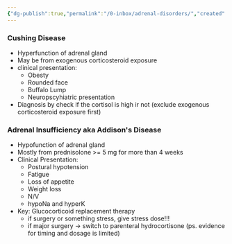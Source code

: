 ```yaml
---
{"dg-publish":true,"permalink":"/0-inbox/adrenal-disorders/","created":"2024-03-23T11:19:52.658+07:00","updated":"2025-10-06T19:50:38.876+07:00"}
---
```


### Cushing Disease
- Hyperfunction of adrenal gland
- May be from exogenous corticosteroid exposure
- clinical presentation:
	- Obesty
	- Rounded face
	- Buffalo Lump
	- Neuropscyhiatric presentation
- Diagnosis by check if the cortisol is high ir not (exclude exogenous corticosteroid exposure first)

### Adrenal Insufficiency aka Addison's Disease
- Hypofunction of adrenal gland
- Mostly from prednisolone >= 5 mg for more than 4 weeks 
- Clinical Presentation:
	- Postural hypotension
	- Fatigue
	- Loss of appetite
	- Weight loss
	- N/V
	- hypoNa and hyperK
- Key: Glucocorticoid replacement therapy
	- if surgery or something stress, give stress dose!!!
	- if major surgery -> switch to parenteral hydrocortisone (ps. evidence for timing and dosage is limited) 
